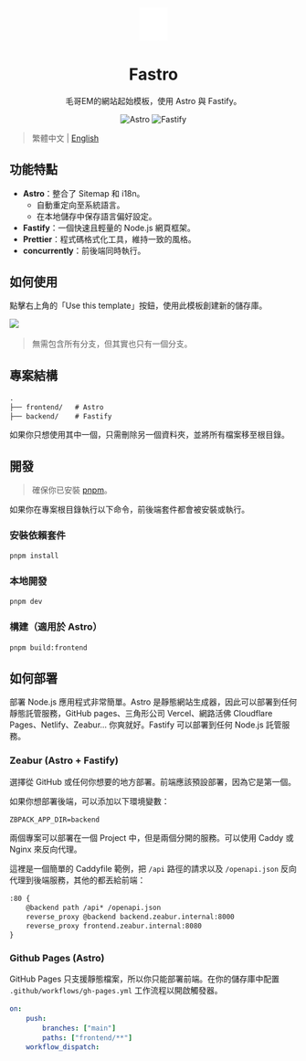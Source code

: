 <div align=center>

<img src="https://raw.githubusercontent.com/Edit-Mr/Fastro/main/frontend/src/assets/img/icon/EM.svg" alt="Fastro Logo" width="50">

# Fastro

毛哥EM的網站起始模板，使用 Astro 與 Fastify。

![Astro](https://img.shields.io/badge/Astro-5f3cbe?logo=astro) ![Fastify](https://img.shields.io/badge/Fastify-000000?logo=fastify)

</div>

> 繁體中文 | [English](README.md)

## 功能特點

- **Astro**：整合了 Sitemap 和 i18n。
    - 自動重定向至系統語言。
    - 在本地儲存中保存語言偏好設定。
- **Fastify**：一個快速且輕量的 Node.js 網頁框架。
- **Prettier**：程式碼格式化工具，維持一致的風格。
- **concurrently**：前後端同時執行。

## 如何使用

點擊右上角的「Use this template」按鈕，使用此模板創建新的儲存庫。

<img src=https://docs.github.com/assets/cb-76823/mw-1440/images/help/repository/use-this-template-button.webp width=500>

> 無需包含所有分支，但其實也只有一個分支。

## 專案結構

```plaintext
.
├── frontend/   # Astro
├── backend/    # Fastify
```

如果你只想使用其中一個，只需刪除另一個資料夾，並將所有檔案移至根目錄。

## 開發

> 確保你已安裝 [pnpm](https://pnpm.io/)。

如果你在專案根目錄執行以下命令，前後端套件都會被安裝或執行。

### 安裝依賴套件

```bash
pnpm install
```

### 本地開發

```bash
pnpm dev
```

### 構建（適用於 Astro）

```bash
pnpm build:frontend
```

## 如何部署

部署 Node.js 應用程式非常簡單。Astro 是靜態網站生成器，因此可以部署到任何靜態託管服務，GitHub pages、三角形公司 Vercel、網路活佛 Cloudflare Pages、Netlify、Zeabur... 你爽就好。Fastify 可以部署到任何 Node.js 託管服務。

### Zeabur (Astro + Fastify)

選擇從 GitHub 或任何你想要的地方部署。前端應該預設部署，因為它是第一個。

如果你想部署後端，可以添加以下環境變數：

```plaintext
ZBPACK_APP_DIR=backend
```

兩個專案可以部署在一個 Project 中，但是兩個分開的服務。可以使用 Caddy 或 Nginx 來反向代理。

這裡是一個簡單的 Caddyfile 範例，把 `/api` 路徑的請求以及 `/openapi.json` 反向代理到後端服務，其他的都丟給前端：

```plaintext
:80 {
    @backend path /api* /openapi.json
    reverse_proxy @backend backend.zeabur.internal:8000
    reverse_proxy frontend.zeabur.internal:8080
}
```

### Github Pages (Astro)

GitHub Pages 只支援靜態檔案，所以你只能部署前端。在你的儲存庫中配置 `.github/workflows/gh-pages.yml` 工作流程以開啟觸發器。

```yml
on:
    push:
        branches: ["main"]
        paths: ["frontend/**"]
    workflow_dispatch:
```
